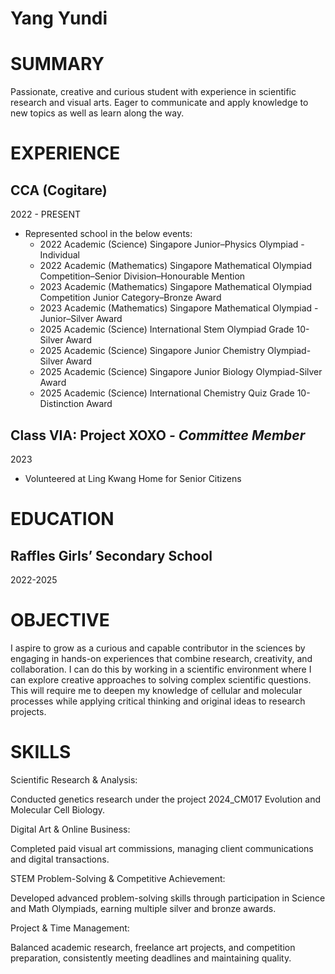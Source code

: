 # Yang Yundi

# **SUMMARY**

Passionate, creative and curious student with experience in scientific research and visual arts. Eager to communicate and apply knowledge to new topics as well as learn along the way.

# **EXPERIENCE**

## **CCA (Cogitare)** 

2022 \- PRESENT

* Represented school in the below events:  
  * 2022 Academic (Science) Singapore Junior–Physics Olympiad \- Individual  
  * 2022 Academic (Mathematics) Singapore Mathematical Olympiad Competition–Senior Division–Honourable Mention  
  * 2023 Academic (Mathematics) Singapore Mathematical Olympiad Competition Junior Category–Bronze Award  
  * 2023 Academic (Mathematics) Singapore Mathematical Olympiad \- Junior–Silver Award  
  * 2025 Academic (Science) International Stem Olympiad Grade 10-Silver Award
  * 2025 Academic (Science) Singapore Junior Chemistry Olympiad-Silver Award
  * 2025 Academic (Science) Singapore Junior Biology Olympiad-Silver Award
  * 2025 Academic (Science) International Chemistry Quiz Grade 10-Distinction Award

## **Class VIA: Project XOXO** *\- Committee Member*

2023

* Volunteered at Ling Kwang Home for Senior Citizens

# **EDUCATION**

## **Raffles Girls’ Secondary School** 

2022-2025

# **OBJECTIVE**

I aspire to grow as a curious and capable contributor in the sciences by engaging in hands-on experiences that combine research, creativity, and collaboration. I can do this by working in a scientific environment where I can explore creative approaches to solving complex scientific questions. This will require me to deepen my knowledge of cellular and molecular processes while applying critical thinking and original ideas to research projects.

# **SKILLS**

Scientific Research & Analysis:

Conducted genetics research under the project 2024\_CM017 Evolution and Molecular Cell Biology. 

Digital Art & Online Business:

Completed paid visual art commissions, managing client communications and digital transactions. 

STEM Problem-Solving & Competitive Achievement:

Developed advanced problem-solving skills through participation in Science and Math Olympiads, earning multiple silver and bronze awards.

Project & Time Management:

Balanced academic research, freelance art projects, and competition preparation, consistently meeting deadlines and maintaining quality.
